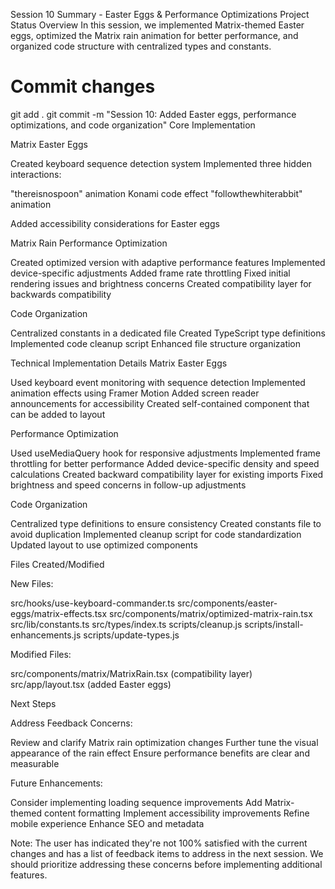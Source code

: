 Session 10 Summary - Easter Eggs & Performance Optimizations
Project Status Overview
In this session, we implemented Matrix-themed Easter eggs, optimized the Matrix rain animation for better performance, and organized code structure with centralized types and constants.

# Commit changes
git add .
git commit -m "Session 10: Added Easter eggs, performance optimizations, and code organization"
Core Implementation

Matrix Easter Eggs

Created keyboard sequence detection system
Implemented three hidden interactions:

"thereisno‍spoon" animation
Konami code effect
"followthewhite‍rabbit" animation


Added accessibility considerations for Easter eggs


Matrix Rain Performance Optimization

Created optimized version with adaptive performance features
Implemented device-specific adjustments
Added frame rate throttling
Fixed initial rendering issues and brightness concerns
Created compatibility layer for backwards compatibility


Code Organization

Centralized constants in a dedicated file
Created TypeScript type definitions
Implemented code cleanup script
Enhanced file structure organization



Technical Implementation Details
Matrix Easter Eggs

Used keyboard event monitoring with sequence detection
Implemented animation effects using Framer Motion
Added screen reader announcements for accessibility
Created self-contained component that can be added to layout

Performance Optimization

Used useMediaQuery hook for responsive adjustments
Implemented frame throttling for better performance
Added device-specific density and speed calculations
Created backward compatibility layer for existing imports
Fixed brightness and speed concerns in follow-up adjustments

Code Organization

Centralized type definitions to ensure consistency
Created constants file to avoid duplication
Implemented cleanup script for code standardization
Updated layout to use optimized components

Files Created/Modified

New Files:

src/hooks/use-keyboard-commander.ts
src/components/easter-eggs/matrix-effects.tsx
src/components/matrix/optimized-matrix-rain.tsx
src/lib/constants.ts
src/types/index.ts
scripts/cleanup.js
scripts/install-enhancements.js
scripts/update-types.js


Modified Files:

src/components/matrix/MatrixRain.tsx (compatibility layer)
src/app/layout.tsx (added Easter eggs)



Next Steps

Address Feedback Concerns:

Review and clarify Matrix rain optimization changes
Further tune the visual appearance of the rain effect
Ensure performance benefits are clear and measurable


Future Enhancements:

Consider implementing loading sequence improvements
Add Matrix-themed content formatting
Implement accessibility improvements
Refine mobile experience
Enhance SEO and metadata



Note: The user has indicated they're not 100% satisfied with the current changes and has a list of feedback items to address in the next session. We should prioritize addressing these concerns before implementing additional features.